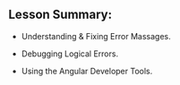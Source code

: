 ## Lesson Summary:

- Understanding & Fixing Error Massages.

- Debugging Logical Errors.

- Using the Angular Developer Tools.
